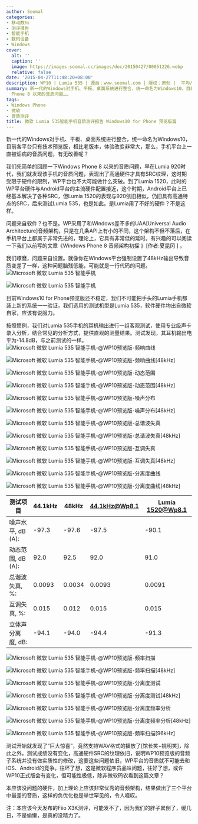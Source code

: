 ```yaml
---
author: Soomal
categories:
- 移动数码
- 测评报告
- 智能手机
- 数码设备
- Windows
cover:
  alt: ''
  caption: ''
  image: https://images.soomal.cc/images/doc/20150427/00051226.webp
  relative: false
date: '2015-04-27T11:48:20+08:00'
description: WP10 | Lumia 535 | 源自：www.soomal.com | 版权：原创 |  平均/总评分：07.55/249
summary: 新一代的Windows对手机、平板、桌面系统进行整合，统一命名为Windows10，目前各平台只有技术预览版，相比老版本，体验改变非常大，那么，手机平台上一直被诟病的音质问题，有无改善呢？我们先简单的回顾一下Windows
  Phone 8 以来的音质问题……
tags:
- Windows Phone
- 微软
- 音质测评
title: 微软 Lumia 535智能手机音质测评报告 Windows10 for Phone 预览版篇
---
```


新一代的Windows对手机、平板、桌面系统进行整合，统一命名为Windows10，目前各平台只有技术预览版，相比老版本，体验改变非常大，那么，手机平台上一直被诟病的音质问题，有无改善呢？

我们先简单的回顾一下Windows Phone 8 以来的音质问题，早在Lumia 920时代，我们就发现该手机的音质问题，表现出了高通硬件才具有SRC纹理，这时期受限于硬件的限制，WP平台也不大可能做什么突破。到了Lumia 1520，此时的WP平台硬件与Android平台的主流硬件配置接近，这个时期，Android平台上已经基本解决了各种SRC，但Lumia 1520的表现与920依旧相似，仍旧具有高通特点的SRC，后来测试Lumia 535，也是如此。是Lumia用了不好的硬件？不是这样。

问题来自软件？也不是。WP采用了和Windows差不多的UAA[Universal Audio Architecture]音频架构，只是在几条API上有小的不同，这个架构不但不落后，在手机平台上都属于非常先进的，理论上，它具有非常低的延时。有兴趣的可以阅读一下我们以前写的文章《Windows Phone 8 音频架构初探 》[作者:夏昆冈 ]
。

我们琢磨，问题来自设置。就像你在Windows平台强制设置了48kHz输出导致音质变差了一样，这种问题脑残低能，可能就是一行代码的问题。
![Microsoft 微软 Lumia 535 智能手机](https://images.soomal.cc/images/doc/20150314/00049704_01.webp)




![Microsoft 微软 Lumia 535 智能手机](https://images.soomal.cc/images/doc/20150314/00049695_01.webp)




目前Windows10 for Phone预览版还不稳定，我们不可能把手头的Lumia手机都装上新的系统一一验证，我们选用的测试机型是Lumia 535，软件硬件均出自微软自家，应该有说服力。

按照惯例，我们对Lumia 535手机的耳机输出进行一组客观测试，使用专业级声卡录入分析，结合常见的分析方式，提供直观的测量结果。测试发现，其耳机输出电平为-14.8dB，与之前测试的一样。
![Microsoft 微软 Lumia 535 智能手机-@WP10预览版-频响曲线](https://images.soomal.cc/images/doc/20150427/00051207_01.webp)




![Microsoft 微软 Lumia 535 智能手机-@WP10预览版-频响曲线[48kHz]](https://images.soomal.cc/images/doc/20150427/00051208_01.webp)




![Microsoft 微软 Lumia 535 智能手机-@WP10预览版-动态范围](https://images.soomal.cc/images/doc/20150427/00051209_01.webp)




![Microsoft 微软 Lumia 535 智能手机-@WP10预览版-动态范围[48kHz]](https://images.soomal.cc/images/doc/20150427/00051210_01.webp)




![Microsoft 微软 Lumia 535 智能手机-@WP10预览版-噪声分布](https://images.soomal.cc/images/doc/20150427/00051211_01.webp)




![Microsoft 微软 Lumia 535 智能手机-@WP10预览版-噪声分布[48kHz]](https://images.soomal.cc/images/doc/20150427/00051212_01.webp)




![Microsoft 微软 Lumia 535 智能手机-@WP10预览版-总谐波失真](https://images.soomal.cc/images/doc/20150427/00051213_01.webp)




![Microsoft 微软 Lumia 535 智能手机-@WP10预览版-总谐波失真[48kHz]](https://images.soomal.cc/images/doc/20150427/00051214_01.webp)




![Microsoft 微软 Lumia 535 智能手机-@WP10预览版-互调失真](https://images.soomal.cc/images/doc/20150427/00051215_01.webp)




![Microsoft 微软 Lumia 535 智能手机-@WP10预览版-互调失真[48kHz]](https://images.soomal.cc/images/doc/20150427/00051216_01.webp)




![Microsoft 微软 Lumia 535 智能手机-@WP10预览版-分离度曲线](https://images.soomal.cc/images/doc/20150427/00051217_01.webp)




![Microsoft 微软 Lumia 535 智能手机-@WP10预览版-分离度曲线[48kHz]](https://images.soomal.cc/images/doc/20150427/00051218_01.webp)




| 测试项目 | 44.1kHz | 48kHz | 44.1kHz@Wp8.1 | Lumia 1520@Wp8.1 |
| --- | --- | --- | --- | --- |
| 噪声水平, dB (A): | -97.3 | -97.6 | -97.5 | -90.1 |
| 动态范围, dB (A): | 92.0 | 92.5 | 92.0 | 91.0 |
| 总谐波失真, %: | 0.0093 | 0.0034 | 0.0093 | 0.0091 |
| 互调失真, %: | 0.015 | 0.012 | 0.015 | 0.015 |
| 立体声分离度, dB: | -94.1 | -94.0 | -94.4 | -91.3 |


![Microsoft 微软 Lumia 535 智能手机-@WP10预览版-频率扫描](https://images.soomal.cc/images/doc/20150427/00051219_01.webp)




![Microsoft 微软 Lumia 535 智能手机-@WP10预览版-频率扫描[48kHz]](https://images.soomal.cc/images/doc/20150427/00051220_01.webp)




![Microsoft 微软 Lumia 535 智能手机-@WP10预览版-分离度测试](https://images.soomal.cc/images/doc/20150427/00051221_01.webp)




![Microsoft 微软 Lumia 535 智能手机-@WP10预览版-分离度测试[48kHz]](https://images.soomal.cc/images/doc/20150427/00051222_01.webp)




![Microsoft 微软 Lumia 535 智能手机-@WP10预览版-分离度频率分析](https://images.soomal.cc/images/doc/20150427/00051223_01.webp)




![Microsoft 微软 Lumia 535 智能手机-@WP10预览版-分离度频率分析[48kHz]](https://images.soomal.cc/images/doc/20150427/00051224_01.webp)




![Microsoft 微软 Lumia 535 智能手机-@WP10预览版-频率扫描[96kHz]](https://images.soomal.cc/images/doc/20150427/00051225_01.webp)




测试开始就发现了“巨大惊喜”，竟然支持WAV格式的播放了[馆长笑+姚明笑]，除此之外，测试成绩没有变化，高通硬件SRC的纹理依旧，说明WP10预览版的音频子系统并没有做实质性的修改，这要这些问题依旧，WP平台的音质就不可能去和iOS、Android的竞争。往坏了想，这是微软程序员品味问题，往好了想，或许WP10正式版会有变化，但可能性极低，除非微软码农看到这篇文章？

本应该没问题的硬件，加上理论上应该非常优秀的音频架构，结果做出了三个平台中最差的音质，这样的负优化也是举世罕见的，令人嗟叹。

注：本应该今天发布的Fiio X3K测评，可能发不了，因为我们的胖子累倒了，缓几日，不是偷懒，是真的没精力了。
